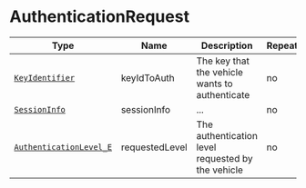 # AuthenticationRequest

Type|Name|Description|Repeated?
-|-|-|-
[`KeyIdentifier`](keyidentifier)|keyIdToAuth|The key that the vehicle wants to authenticate|no
[`SessionInfo`](sessioninfo)|sessionInfo|...|no
[`AuthenticationLevel_E`](../enums/authlevel_e)|requestedLevel|The authentication level requested by the vehicle|no